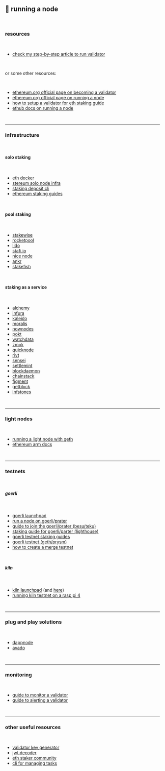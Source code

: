 ## 🌭 running a node

<br>

### resources

<br>

* [check my step-by-step article to run validator](https://mirror.xyz/mevwaifu.eth/F5PI4eqShKTGlx0GzL0Lq0-vHQ6b14OoV4ylE2FMsAc)

<br>

or some other resources:

<br>

* [ethereum.org official page on becoming a validator](https://launchpad.ethereum.org/en/overview)
* [ethereum.org official page on running a node](https://ethereum.org/en/run-a-node/)
* [how to setup a validator for eth staking guide](https://www.coincashew.com/coins/overview-eth/guide-or-how-to-setup-a-validator-on-eth2-mainnet)
* [ethub docs on running a node](https://docs.ethhub.io/using-ethereum/running-an-ethereum-node/)

<br>

----

### infrastructure


<br>

#### solo staking 

<br>

* [eth docker](https://eth-docker.net/docs/About/Overview)
* [stereum solo node infra](https://stereum.net/ethereum-node-setup/)
* [staking deposit cli](https://github.com/ethereum/staking-deposit-cli)
* [ethereum staking guides](https://github.com/SomerEsat/ethereum-staking-guides)

<br>

#### pool staking

<br>

* [stakewise](https://app.stakewise.io/)
* [rocketpool](https://rocketpool.net/)
* [lido](https://lido.fi/)
* [stafi.io](https://www.stafi.io/)
* [nice node](https://www.nicenode.xyz/)
* [ankr](https://www.ankr.com/)
* [stakefish](https://v1.stake.fish/)

<br>

#### staking as a service

<br>


* [alchemy](https://www.alchemy.com/)
* [infura](https://infura.io/)
* [kaleido](https://www.kaleido.io/)
* [moralis](https://moralis.io/)
* [nownodes](https://nownodes.io/)
* [pokt](https://www.pokt.network/)
* [watchdata](https://www.watchdata.io/)
* [zmok](https://zmok.io/)
* [quicknode](https://www.quicknode.com/)
* [rivt](https://rivet.cloud/)
* [sensei](https://www.senseinode.com/)
* [settlemint](https://console.settlemint.com/)
* [blockdaemon](https://blockdaemon.com/)
* [chainstack](https://chainstack.com/)
* [figment](https://datahub.figment.io/)
* [getblock](https://getblock.io/)
* [infstones](https://infstones.com/)

<br>



-----

### light nodes

<br>


* [running a light node with geth](https://ethereum.org/en/developers/tutorials/run-light-node-geth/)
* [ethereum arm docs](https://ethereum-on-arm-documentation.readthedocs.io/en/latest/)

<br>


----


### testnets

<br>

##### goerli

<br>

* [goerli launchpad](https://goerli.launchpad.ethereum.org/en/)
* [run a node on goerli/prater](https://notes.ethereum.org/@launchpad/goerli)
* [guide to join the goerli/prater (besu/teku)](https://github.com/remyroy/ethstaker/blob/main/merge-goerli-prater.md)
* [staking guide for goerli/parter (lighthouse)](https://agstakingco.gitbook.io/eth-2-0-staking-guide-prater-lighthouse/)
* [goerli testnet staking guides](https://github.com/SomerEsat/ethereum-staking-guides#goerli-testnet-staking-guides)
* [goerli testnet (geth/prysm)](https://kb.beaconcha.in/archive/eth1-infura)
* [how to create a merge testnet](https://notes.ethereum.org/@parithosh/H1MSKgm3F)

<br>

##### kiln

<br>

* [kiln launchpad](https://notes.ethereum.org/@launchpad/kiln) (and [here](https://kiln.launchpad.ethereum.org/en/))
* [running kiln testnet on a rasp pi 4](https://ethereum.org/en/developers/tutorials/run-node-raspberry-pi/)


<br>

----

### plug and play solutions

<br>

* [dappnode](https://dappnode.io/en-us/collections/frontpage)
* [avado](https://ava.do/)


<br>


----

### monitoring

<br>

* [guide to monitor a validator](https://github.com/remyroy/ethstaker/blob/main/monitoring.md)
* [guide to alerting a validator](https://github.com/remyroy/ethstaker/blob/main/alerting.md)

<br>

---

### other useful resources

<br>

* [validator key generator](https://wagyu.gg/)
* [jwt decoder](https://jwt.io/)
* [eth staker community](https://ethstaker.cc/)
* [cli for managing tasks](https://github.com/wealdtech/ethdo)
